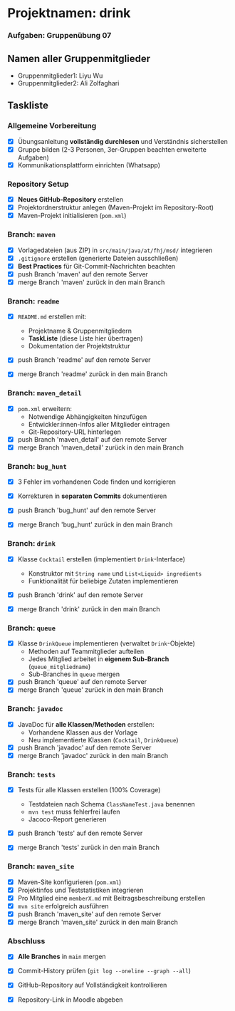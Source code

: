 # Projektnamen: drink
### Aufgaben: Gruppenübung 07
## Namen aller Gruppenmitglieder
* Gruppenmitglieder1: Liyu Wu
* Gruppenmitglieder2: Ali Zolfaghari

## Taskliste


### Allgemeine Vorbereitung
- [X] Übungsanleitung **vollständig durchlesen** und Verständnis sicherstellen
- [X] Gruppe bilden (2-3 Personen, 3er-Gruppen beachten erweiterte Aufgaben)
- [X] Kommunikationsplattform einrichten (Whatsapp)

### Repository Setup
- [X] **Neues GitHub-Repository** erstellen 
- [X] Projektordnerstruktur anlegen (Maven-Projekt im Repository-Root)
- [X] Maven-Projekt initialisieren (`pom.xml`)

### Branch: `maven`
- [X] Vorlagedateien (aus ZIP) in `src/main/java/at/fhj/msd/` integrieren
- [X] `.gitignore` erstellen (generierte Dateien ausschließen)
- [X] **Best Practices** für Git-Commit-Nachrichten beachten
- [X] push Branch 'maven' auf den remote Server
- [X] merge Branch 'maven' zurück in den main Branch

### Branch: `readme`
- [X] `README.md` erstellen mit:
  - Projektname & Gruppenmitgliedern
  - **TaskListe** (diese Liste hier übertragen)
  - Dokumentation der Projektstruktur

- [X] push Branch 'readme' auf den remote Server
- [X] merge Branch 'readme' zurück in den main Branch

### Branch: `maven_detail`
- [X] `pom.xml` erweitern:
  - Notwendige Abhängigkeiten hinzufügen
  - Entwickler:innen-Infos aller Mitglieder eintragen
  - Git-Repository-URL hinterlegen
- [X] push Branch 'maven_detail' auf den remote Server
- [X] merge Branch 'maven_detail' zurück in den main Branch

### Branch: `bug_hunt`
- [X] 3 Fehler im vorhandenen Code finden und korrigieren
- [X] Korrekturen in **separaten Commits** dokumentieren

- [X] push Branch 'bug_hunt' auf den remote Server
- [X] merge Branch 'bug_hunt' zurück in den main Branch

### Branch: `drink`
- [X] Klasse `Cocktail` erstellen (implementiert `Drink`-Interface)
  - Konstruktor mit `String name` und `List<Liquid> ingredients`
  - Funktionalität für beliebige Zutaten implementieren

- [X] push Branch 'drink' auf den remote Server
- [X] merge Branch 'drink' zurück in den main Branch

### Branch: `queue`
- [X] Klasse `DrinkQueue` implementieren (verwaltet `Drink`-Objekte)
  - Methoden auf Teammitglieder aufteilen
  - Jedes Mitglied arbeitet in **eigenem Sub-Branch** (`queue_mitgliedname`)
  - Sub-Branches in `queue` mergen
- [X] push Branch 'queue' auf den remote Server
- [X] merge Branch 'queue' zurück in den main Branch

### Branch: `javadoc`
- [X] JavaDoc für **alle Klassen/Methoden** erstellen:
  - Vorhandene Klassen aus der Vorlage
  - Neu implementierte Klassen (`Cocktail`, `DrinkQueue`)
- [X] push Branch 'javadoc' auf den remote Server
- [X] merge Branch 'javadoc' zurück in den main Branch

### Branch: `tests`
- [X] Tests für alle Klassen erstellen (100% Coverage)
  - Testdateien nach Schema `ClassNameTest.java` benennen
  - `mvn test` muss fehlerfrei laufen
  - Jacoco-Report generieren
- [X] push Branch 'tests' auf den remote Server
- [X] merge Branch 'tests' zurück in den main Branch


### Branch: `maven_site`
- [X] Maven-Site konfigurieren (`pom.xml`)
- [X] Projektinfos und Teststatistiken integrieren
- [X] Pro Mitglied eine `memberX.md` mit Beitragsbeschreibung erstellen
- [X] `mvn site` erfolgreich ausführen
- [X] push Branch 'maven_site' auf den remote Server
- [X] merge Branch 'maven_site' zurück in den main Branch

### Abschluss
- [X] **Alle Branches** in `main` mergen
- [X] Commit-History prüfen (`git log --oneline --graph --all`)
- [X] GitHub-Repository auf Vollständigkeit kontrollieren
- [X] Repository-Link in Moodle abgeben






